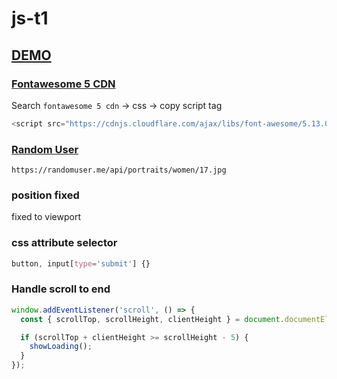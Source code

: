 # js-t1

## [DEMO](https://bobbyliu117.github.io/js-t1)

### [Fontawesome 5 CDN](https://cdnjs.com/libraries/font-awesome)
Search `fontawesome 5 cdn` -> css -> copy script tag
```js
<script src="https://cdnjs.cloudflare.com/ajax/libs/font-awesome/5.13.0/js/all.min.js" integrity="sha256-KzZiKy0DWYsnwMF+X1DvQngQ2/FxF7MF3Ff72XcpuPs=" crossorigin="anonymous"></script>
```

### [Random User](https://randomuser.me)
```
https://randomuser.me/api/portraits/women/17.jpg
```

### position fixed
fixed to viewport

### css attribute selector
```css
button, input[type='submit'] {}
```

### Handle scroll to end
```js
window.addEventListener('scroll', () => {
  const { scrollTop, scrollHeight, clientHeight } = document.documentElement;

  if (scrollTop + clientHeight >= scrollHeight - 5) {
    showLoading();
  }
});
```